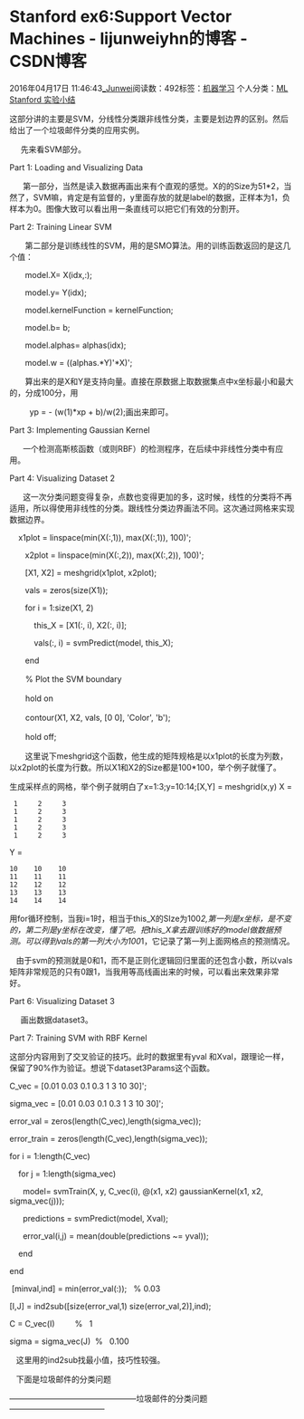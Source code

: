 # Stanford ex6:Support Vector Machines - lijunweiyhn的博客 - CSDN博客





2016年04月17日 11:46:43[_Junwei](https://me.csdn.net/lijunweiyhn)阅读数：492标签：[机器学习](https://so.csdn.net/so/search/s.do?q=机器学习&t=blog)
个人分类：[ML Stanford 实验小结](https://blog.csdn.net/lijunweiyhn/article/category/6175921)









这部分讲的主要是SVM，分线性分类跟非线性分类，主要是划边界的区别。然后给出了一个垃圾邮件分类的应用实例。

     先来看SVM部分。




Part 1: Loading and Visualizing Data


      第一部分，当然是读入数据再画出来有个直观的感觉。X的的Size为51*2，当然了，SVM嘛，肯定是有监督的，y里面存放的就是label的数据，正样本为1，负样本为0。图像大致可以看出用一条直线可以把它们有效的分割开。




Part 2: Training Linear SVM


       第二部分是训练线性的SVM，用的是SMO算法。用的训练函数返回的是这几个值：

       model.X= X(idx,:);

       model.y= Y(idx);

       model.kernelFunction = kernelFunction;

       model.b= b;

       model.alphas= alphas(idx);

       model.w = ((alphas.*Y)'*X)';

       算出来的是X和Y是支持向量。直接在原数据上取数据集点中x坐标最小和最大的，分成100分，用

         yp = - (w(1)*xp + b)/w(2);画出来即可。







Part 3: Implementing Gaussian Kernel


      一个检测高斯核函数（或则RBF）的检测程序，在后续中非线性分类中有应用。




Part 4: Visualizing Dataset 2


      这一次分类问题变得复杂，点数也变得更加的多，这时候，线性的分类将不再适用，所以得使用非线性的分类。跟线性分类边界画法不同。这次通过网格来实现数据边界。



     x1plot = linspace(min(X(:,1)), max(X(:,1)), 100)';

       x2plot = linspace(min(X(:,2)), max(X(:,2)), 100)';

       [X1, X2] = meshgrid(x1plot, x2plot);

       vals = zeros(size(X1));

       for i = 1:size(X1, 2)

           this_X = [X1(:, i), X2(:, i)];

           vals(:, i) = svmPredict(model, this_X);

       end



　　% Plot the SVM boundary

　　hold on

　　contour(X1, X2, vals, [0 0], 'Color', 'b');

　　hold off;



       这里说下meshgrid这个函数，他生成的矩阵规格是以x1plot的长度为列数，以x2plot的长度为行数。所以X1和X2的Size都是100*100，举个例子就懂了。



生成采样点的网格，举个例子就明白了x=1:3;y=10:14;[X,Y] = meshgrid(x,y)
X =

     1     2     3
     1     2     3
     1     2     3
     1     2     3
     1     2     3

Y =

    10    10    10
    11    11    11
    12    12    12
    13    13    13
    14    14    14


用for循环控制，当我i=1时，相当于this_X的SIze为100*2,第一列是x坐标，是不变的，第二列是y坐标在改变，懂了吧。把this_X拿去跟训练好的model做数据预测。可以得到vals的第一列大小为100*1，它记录了第一列上面网格点的预测情况。

   由于svm的预测就是0和1，而不是正则化逻辑回归里面的还包含小数，所以vals矩阵非常规范的只有0跟1，当我用等高线画出来的时候，可以看出来效果非常好。




Part 6: Visualizing Dataset 3


     画出数据dataset3。




Part 7: Training SVM with RBF Kernel




这部分内容用到了交叉验证的技巧。此时的数据里有yval 和Xval，跟理论一样，保留了90%作为验证。想说下dataset3Params这个函数。





C_vec = [0.01 0.03 0.1 0.3 1 3 10 30]';

sigma_vec = [0.01 0.03 0.1 0.3 1 3 10 30]';

error_val = zeros(length(C_vec),length(sigma_vec));

error_train = zeros(length(C_vec),length(sigma_vec));

for i = 1:length(C_vec)

    for j = 1:length(sigma_vec)

      model= svmTrain(X, y, C_vec(i), @(x1, x2) gaussianKernel(x1, x2, sigma_vec(j))); 

      predictions = svmPredict(model, Xval);

      error_val(i,j) = mean(double(predictions ~= yval));

    end

end





 [minval,ind] = min(error_val(:));   % 0.03

[I,J] = ind2sub([size(error_val,1) size(error_val,2)],ind);

C = C_vec(I)         %   1

sigma = sigma_vec(J)  %   0.100




   这里用的ind2sub找最小值，技巧性较强。




   下面是垃圾邮件的分类问题











————————————————垃圾邮件的分类问题————————————
















